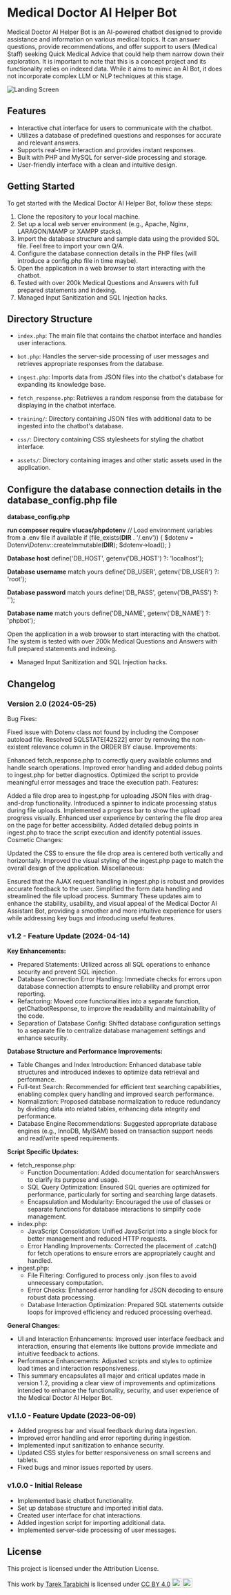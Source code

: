# Medical Doctor AI Helper Bot

Medical Doctor AI Helper Bot is an AI-powered chatbot designed to provide assistance and information on various medical topics. It can answer questions, provide recommendations, and offer support to users (Medical Staff) seeking Quick Medical Advice that could help them narrow down their exploration. It is important to note that this is a concept project and its functionality relies on indexed data. While it aims to mimic an AI Bot, it does not incorporate complex LLM or NLP techniques at this stage.

![Landing Screen](MedicalAssistantAiBot-screenshot.jpg)

## Features

- Interactive chat interface for users to communicate with the chatbot.
- Utilizes a database of predefined questions and responses for accurate and relevant answers.
- Supports real-time interaction and provides instant responses.
- Built with PHP and MySQL for server-side processing and storage.
- User-friendly interface with a clean and intuitive design.

## Getting Started

To get started with the Medical Doctor AI Helper Bot, follow these steps:

1. Clone the repository to your local machine.
2. Set up a local web server environment (e.g., Apache, Nginx, LARAGON/MAMP or XAMPP stacks).
3. Import the database structure and sample data using the provided SQL file. Feel free to import your own Q/A.
4. Configure the database connection details in the PHP files (will introduce a config.php file in time maybe).
5. Open the application in a web browser to start interacting with the chatbot.
6. Tested with over 200k Medical Questions and Answers with full prepared statements and indexing.
7. Managed Input Sanitization and SQL Injection hacks.

## Directory Structure

- `index.php`: The main file that contains the chatbot interface and handles user interactions.

- `bot.php`: Handles the server-side processing of user messages and retrieves appropriate responses from the database.

- `ingest.php`: Imports data from JSON files into the chatbot's database for expanding its knowledge base.

- `fetch_response.php`: Retrieves a random response from the database for displaying in the chatbot interface.

- `training/`: Directory containing JSON files with additional data to be ingested into the chatbot's database.

- `css/`: Directory containing CSS stylesheets for styling the chatbot interface.

- `assets/`: Directory containing images and other static assets used in the application.

## Configure the database connection details in the database_config.php file
**database_config.php**

**run composer require vlucas/phpdotenv**
// Load environment variables from a .env file if available
if (file_exists(__DIR__ . '/.env')) {
    $dotenv = Dotenv\Dotenv::createImmutable(__DIR__);
    $dotenv->load();
}

**Database host**
define('DB_HOST', getenv('DB_HOST') ?: 'localhost');

**Database username** match yours
define('DB_USER', getenv('DB_USER') ?: 'root');

**Database password**  match yours
define('DB_PASS', getenv('DB_PASS') ?: '');

**Database name**  match yours
define('DB_NAME', getenv('DB_NAME') ?: 'phpbot');

Open the application in a web browser to start interacting with the chatbot.
The system is tested with over 200k Medical Questions and Answers with full prepared statements and indexing.

- Managed Input Sanitization and SQL Injection hacks.

## Changelog

### Version 2.0 (2024-05-25)
Bug Fixes:

Fixed issue with Dotenv class not found by including the Composer autoload file.
Resolved SQLSTATE[42S22] error by removing the non-existent relevance column in the ORDER BY clause.
Improvements:

Enhanced fetch_response.php to correctly query available columns and handle search operations.
Improved error handling and added debug points to ingest.php for better diagnostics.
Optimized the script to provide meaningful error messages and trace the execution path.
Features:

Added a file drop area to ingest.php for uploading JSON files with drag-and-drop functionality.
Introduced a spinner to indicate processing status during file uploads.
Implemented a progress bar to show the upload progress visually.
Enhanced user experience by centering the file drop area on the page for better accessibility.
Added detailed debug points in ingest.php to trace the script execution and identify potential issues.
Cosmetic Changes:

Updated the CSS to ensure the file drop area is centered both vertically and horizontally.
Improved the visual styling of the ingest.php page to match the overall design of the application.
Miscellaneous:

Ensured that the AJAX request handling in ingest.php is robust and provides accurate feedback to the user.
Simplified the form data handling and streamlined the file upload process.
Summary
These updates aim to enhance the stability, usability, and visual appeal of the Medical Doctor AI Assistant Bot, providing a smoother and more intuitive experience for users while addressing key bugs and introducing useful features.


### v1.2 - Feature Update (2024-04-14)

**Key Enhancements:**
- Prepared Statements: Utilized across all SQL operations to enhance security and prevent SQL injection.
- Database Connection Error Handling: Immediate checks for errors upon database connection attempts to ensure reliability and prompt error reporting.
- Refactoring: Moved core functionalities into a separate function, getChatbotResponse, to improve the readability and maintainability of the code.
- Separation of Database Config: Shifted database configuration settings to a separate file to centralize database management settings and enhance security.

**Database Structure and Performance Improvements:**
- Table Changes and Index Introduction: Enhanced database table structures and introduced indexes to optimize data retrieval and performance.
- Full-text Search: Recommended for efficient text searching capabilities, enabling complex query handling and improved search performance.
- Normalization: Proposed database normalization to reduce redundancy by dividing data into related tables, enhancing data integrity and performance.
- Database Engine Recommendations: Suggested appropriate database engines (e.g., InnoDB, MyISAM) based on transaction support needs and read/write speed requirements.

**Script Specific Updates:**
- fetch_response.php:
  - Function Documentation: Added documentation for searchAnswers to clarify its purpose and usage.
  - SQL Query Optimization: Ensured SQL queries are optimized for performance, particularly for sorting and searching large datasets.
  - Encapsulation and Modularity: Encouraged the use of classes or separate functions for database interactions to simplify code management.
- index.php:
  - JavaScript Consolidation: Unified JavaScript into a single block for better management and reduced HTTP requests.
  - Error Handling Improvements: Corrected the placement of .catch() for fetch operations to ensure errors are appropriately caught and handled.
- ingest.php:
  - File Filtering: Configured to process only .json files to avoid unnecessary computation.
  - Error Checks: Enhanced error handling for JSON decoding to ensure robust data processing.
  - Database Interaction Optimization: Prepared SQL statements outside loops for improved efficiency and reduced processing overhead.

**General Changes:**
- UI and Interaction Enhancements: Improved user interface feedback and interaction, ensuring that elements like buttons provide immediate and intuitive feedback to actions.
- Performance Enhancements: Adjusted scripts and styles to optimize load times and interaction responsiveness.
- This summary encapsulates all major and critical updates made in version 1.2, providing a clear view of improvements and optimizations intended to enhance the functionality, security, and user experience of the Medical Doctor AI Helper Bot.

### v1.1.0 - Feature Update (2023-06-09)
- Added progress bar and visual feedback during data ingestion.
- Improved error handling and error reporting during ingestion.
- Implemented input sanitization to enhance security.
- Updated CSS styles for better responsiveness on small screens and tablets.
- Fixed bugs and minor issues reported by users.

### v1.0.0 - Initial Release 
- Implemented basic chatbot functionality.
- Set up database structure and imported initial data.
- Created user interface for chat interactions.
- Added ingestion script for importing additional data.
- Implemented server-side processing of user messages.

## License

This project is licensed under the Attribution License. 
<p xmlns:cc="http://creativecommons.org/ns#" >This work by <a rel="cc:attributionURL dct:creator" property="cc:attributionName" href="https://2tinteractive.com">Tarek Tarabichi</a> is licensed under <a href="http://creativecommons.org/licenses/by/4.0/?ref=chooser-v1" target="_blank" rel="license noopener noreferrer" style="display:inline-block;">CC BY 4.0<img style="height:22px!important;margin-left:3px;vertical-align:text-bottom;" src="https://mirrors.creativecommons.org/presskit/icons/cc.svg?ref=chooser-v1"><img style="height:22px!important;margin-left:3px;vertical-align:text-bottom;" src="https://mirrors.creativecommons.org/presskit/icons/by.svg?ref=chooser-v1"></a></p>
